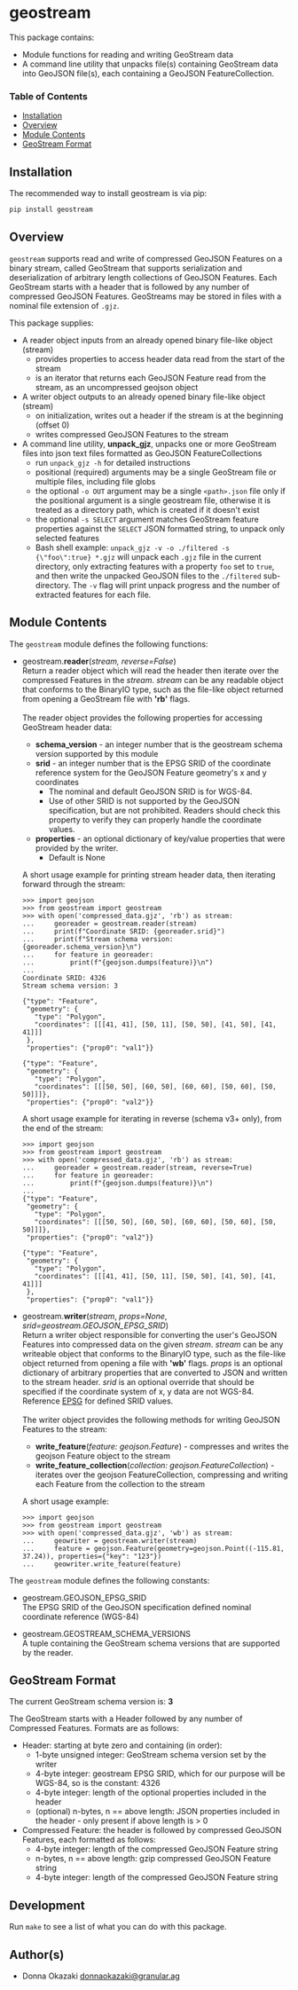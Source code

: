 # geostream

This package contains:

* Module functions for reading and writing GeoStream data
* A command line utility that unpacks file(s) containing GeoStream data into GeoJSON file(s), each containing
a GeoJSON FeatureCollection.

### Table of Contents

* [Installation](#installation)
* [Overview](#overview)
* [Module Contents](#modulecontents)
* [GeoStream Format](#geostreamformat)

## Installation <a name="installation"></a>
The recommended way to install geostream is via pip:
```bash
pip install geostream
```

## Overview <a name="overview"></a>
`geostream` supports read and write of compressed GeoJSON Features on a binary stream, called GeoStream that supports
serialization and deserialization of arbitrary length collections of GeoJSON Features. Each GeoStream starts with
a header that is followed by any number of compressed GeoJSON Features. GeoStreams may be stored in files with a
nominal file extension of `.gjz`.

This package supplies:
* A reader object inputs from an already opened binary file-like object (stream)
  * provides properties to access header data read from the start of the stream
  * is an iterator that returns each GeoJSON Feature read from the stream, as an uncompressed geojson object
* A writer object outputs to an already opened binary file-like object (stream)
  * on initialization, writes out a header if the stream is at the beginning (offset 0)
  * writes compressed GeoJSON Features to the stream
* A command line utility, **unpack_gjz**, unpacks one or more GeoStream files into
json text files formatted as GeoJSON FeatureCollections
  * run `unpack_gjz -h` for detailed instructions
  * positional (required) arguments may be a single GeoStream file or multiple files, including file globs
  * the optional `-o OUT` argument may be a single `<path>.json` file only if the positional argument is a single
  geostream file, otherwise it is treated as a directory path, which is created if it doesn't exist
  * the optional `-s SELECT` argument matches GeoStream feature properties against the `SELECT` JSON formatted
  string, to unpack only selected features
  * Bash shell example: `unpack_gjz -v -o ./filtered -s {\"foo\":true} *.gjz` will unpack each `.gjz` file in
  the current directory, only extracting features with a property `foo` set to `true`, and then write the unpacked
  GeoJSON files to the `./filtered` sub-directory. The `-v` flag will print unpack progress and the number of
  extracted features for each file.

##  Module Contents <a name="modulecontents"></a>
The `geostream` module defines the following functions:
* geostream.**reader**(*stream, reverse=False*)<br>
Return a reader object which will read the header then iterate over the compressed Features in the *stream*.
*stream* can be any readable object that conforms to the BinaryIO type, such as the file-like object returned from
opening a GeoStream file with **'rb'** flags.\
\
The reader object provides the following properties for accessing GeoStream header data:
  * **schema_version** - an integer number that is the geostream schema version supported by this module
  * **srid** - an integer number that is the EPSG SRID of the coordinate reference system for the GeoJSON Feature
  geometry's x and y coordinates
    * The nominal and default GeoJSON SRID is for WGS-84.
    * Use of other SRID is not supported by the GeoJSON specification, but are not prohibited.
    Readers should check this property to verify they can properly handle the coordinate values.
  * **properties** - an optional dictionary of key/value properties that were provided by the writer.
    * Default is None<br>

  A short usage example for printing stream header data, then iterating forward through the stream:
  ```text
  >>> import geojson
  >>> from geostream import geostream
  >>> with open('compressed_data.gjz', 'rb') as stream:
  ...     georeader = geostream.reader(stream)
  ...     print(f"Coordinate SRID: {georeader.srid}")
  ...     print(f"Stream schema version: {georeader.schema_version}\n")
  ...     for feature in georeader:
  ...         print(f"{geojson.dumps(feature)}\n")
  ...
  Coordinate SRID: 4326
  Stream schema version: 3

  {"type": "Feature",
   "geometry": {
     "type": "Polygon",
     "coordinates": [[[41, 41], [50, 11], [50, 50], [41, 50], [41, 41]]]
   },
   "properties": {"prop0": "val1"}}
 
  {"type": "Feature",
   "geometry": {
     "type": "Polygon",
     "coordinates": [[[50, 50], [60, 50], [60, 60], [50, 60], [50, 50]]]},
   "properties": {"prop0": "val2"}}
  ```

  A short usage example for iterating in reverse (schema v3+ only), from the end of the stream:
  ```text
  >>> import geojson
  >>> from geostream import geostream
  >>> with open('compressed_data.gjz', 'rb') as stream:
  ...     georeader = geostream.reader(stream, reverse=True)
  ...     for feature in georeader:
  ...         print(f"{geojson.dumps(feature)}\n")
  ...
  {"type": "Feature",
   "geometry": {
     "type": "Polygon",
     "coordinates": [[[50, 50], [60, 50], [60, 60], [50, 60], [50, 50]]]},
   "properties": {"prop0": "val2"}}
 
  {"type": "Feature",
   "geometry": {
     "type": "Polygon",
     "coordinates": [[[41, 41], [50, 11], [50, 50], [41, 50], [41, 41]]]
   },
   "properties": {"prop0": "val1"}}
  ```

* geostream.**writer**(*stream*, *props=None*, *srid=geostream.GEOJSON_EPSG_SRID*)<br>
Return a writer object responsible for converting the user's GeoJSON Features into compressed data on the given
*stream*. *stream* can be any writeable object that conforms to the BinaryIO type, such as the file-like object
returned from opening a file with **'wb'** flags. *props* is an optional dictionary of arbitrary properties
that are converted to JSON and written to the stream header. *srid* is an optional override that should be
specified if the coordinate system of x, y data are not WGS-84. Reference [EPSG](http://www.epsg.org/) for
defined SRID values.\
\
The writer object provides the following methods for writing GeoJSON Features to the stream:
  * **write_feature**(*feature: geojson.Feature*) - compresses and writes the geojson Feature object to the stream
  * **write_feature_collection**(*collection: geojson.FeatureCollection*) - iterates over the geojson FeatureCollection,
  compressing and writing each Feature from the collection to the stream
  
  A short usage example:
  ```text
  >>> import geojson
  >>> from geostream import geostream
  >>> with open('compressed_data.gjz', 'wb') as stream:
  ...     geowriter = geostream.writer(stream)
  ...     feature = geojson.Feature(geometry=geojson.Point((-115.81, 37.24)), properties={"key": "123"})
  ...     geowriter.write_feature(feature)
  ```

The `geostream` module defines the following constants:
* geostream.GEOJSON_EPSG_SRID<br>
The EPSG SRID of the GeoJSON specification defined nominal coordinate reference (WGS-84)

* geostream.GEOSTREAM_SCHEMA_VERSIONS<br>
A tuple containing the GeoStream schema versions that are supported by the reader.

## GeoStream Format<a name="geostreamformat"></a>
The current GeoStream schema version is: **3**

The GeoStream starts with a Header followed by any number of Compressed Features. Formats are as follows:
* Header: starting at byte zero and containing (in order):
  * 1-byte unsigned integer: GeoStream schema version set by the writer
  * 4-byte integer: geostream EPSG SRID, which for our purpose will be WGS-84, so is the constant: 4326
  * 4-byte integer: length of the optional properties included in the header
  * (optional) n-bytes, n == above length: JSON properties included in the header - only present if above length is > 0
* Compressed Feature: the header is followed by compressed GeoJSON Features, each formatted as follows:
  * 4-byte integer: length of the compressed GeoJSON Feature string
  * n-bytes, n == above length: gzip compressed GeoJSON Feature string
  * 4-byte integer: length of the compressed GeoJSON Feature string

##  Development
Run `make` to see a list of what you can do with this package.

## Author(s)
* Donna Okazaki <donnaokazaki@granular.ag>
